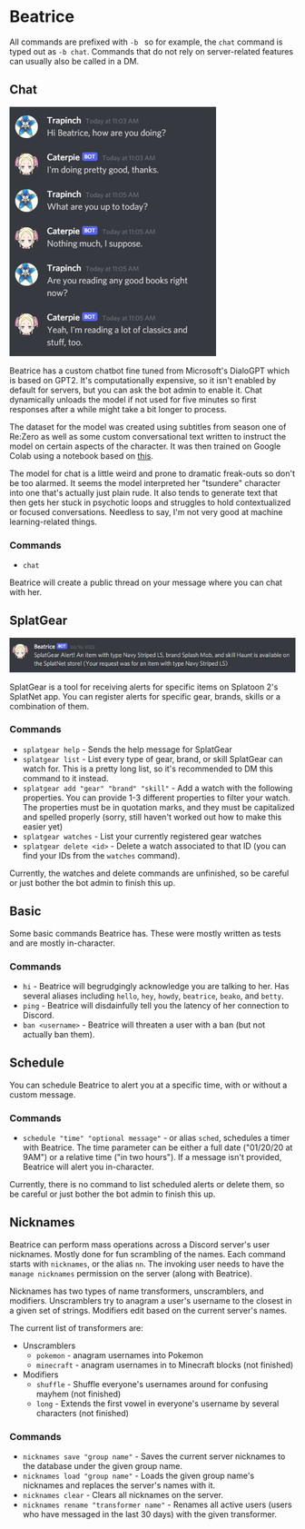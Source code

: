 # Beatrice

All commands are prefixed with `-b ` so for example, the `chat` command is typed out as `-b chat`. 
Commands that do not rely on server-related features can usually also be called in a DM.

## Chat

![chat image](chat.png)

Beatrice has a custom chatbot fine tuned from Microsoft's DialoGPT which is based on GPT2. 
It's computationally expensive, so it isn't enabled by default for servers, but you can 
ask the bot admin to enable it. Chat dynamically unloads the model if not used for five minutes so 
first responses after a while might take a bit longer to process.

The dataset for the model was created using subtitles from season one of Re:Zero as well as some custom conversational 
text written to instruct the model on certain aspects of the character. It was then trained on Google 
Colab using a notebook based on [this](https://github.com/RuolinZheng08/twewy-discord-chatbot).

The model for chat is a little weird and prone to dramatic freak-outs so don't be too alarmed. It seems 
the model interpreted her "tsundere" character into one that's actually just plain rude. 
It also tends to generate text that then gets her stuck in psychotic loops and struggles to hold contextualized 
or focused conversations. Needless to say, I'm not very good 
at machine learning-related things.

### Commands

- `chat`

Beatrice will create a public thread on your message where you can chat with her.

## SplatGear

![splatgear](splatgear.png)

SplatGear is a tool for receiving alerts for specific items on Splatoon 2's SplatNet app. You 
can register alerts for specific gear, brands, skills or a combination of them.

### Commands

- `splatgear help` - Sends the help message for SplatGear
- `splatgear list` - List every type of gear, brand, or skill SplatGear can watch for. This is a 
pretty long list, so it's recommended to DM this command to it instead.
- `splatgear add "gear" "brand" "skill"` - Add a watch with the following properties. You can provide 
1-3 different properties to filter your watch. The properties must be in quotation marks, and they must 
be capitalized and spelled properly (sorry, still haven't worked out how to make this easier yet)
- `splatgear watches` - List your currently registered gear watches
- `splatgear delete <id>` - Delete a watch associated to that ID (you can find your IDs from the `watches` command).

Currently, the watches and delete commands are unfinished, so be careful or just bother 
the bot admin to finish this up.

## Basic

Some basic commands Beatrice has. These were mostly written as tests and are mostly in-character.

### Commands

- `hi` - Beatrice will begrudgingly acknowledge you are talking to her. Has several aliases including `hello`, 
`hey`, `howdy`, `beatrice`, `beako`, and `betty`.
- `ping` - Beatrice will disdainfully tell you the latency of her connection to Discord.
- `ban <username>` - Beatrice will threaten a user with a ban (but not actually ban them).

## Schedule

You can schedule Beatrice to alert you at a specific time, with or without a custom message.

### Commands

- `schedule "time" "optional message"` - or alias `sched`, schedules a timer with Beatrice. The time parameter 
can be either a full date ("01/20/20 at 9AM") or a relative time ("in two hours"). If a message isn't provided, 
Beatrice will alert you in-character.

Currently, there is no command to list scheduled alerts or delete them, so be careful or just bother 
the bot admin to finish this up.

## Nicknames

Beatrice can perform mass operations across a Discord server's user nicknames. Mostly done for fun scrambling 
of the names. Each command starts with `nicknames`, or the alias `nn`. The invoking user needs to have the 
`manage nicknames` permission on the server (along with Beatrice).

Nicknames has two types of name transformers, unscramblers, and modifiers. Unscramblers try to anagram 
a user's username to the closest in a given set of strings. Modifiers edit based on the current server's 
names.

The current list of transformers are:

- Unscramblers
  - `pokemon` - anagram usernames into Pokemon
  - `minecraft` - anagram usernames in to Minecraft blocks (not finished)
- Modifiers
  - `shuffle` - Shuffle everyone's usernames around for confusing mayhem (not finished)
  - `long` - Extends the first vowel in everyone's username by several characters (not finished)

### Commands

- `nicknames save "group name"` - Saves the current server nicknames to the database under the given group name.
- `nicknames load "group name"` - Loads the given group name's nicknames and replaces the server's names with it.
- `nicknames clear` - Clears all nicknames on the server.
- `nicknames rename "transformer name"` - Renames all active users (users who have messaged in the last 30 days) 
with the given transformer.


